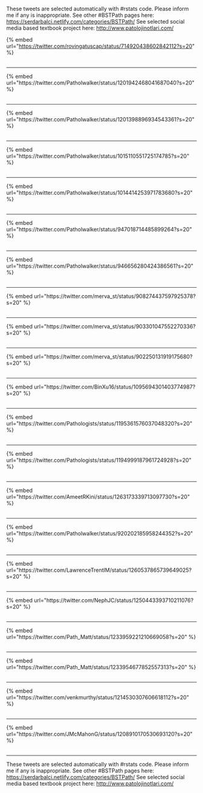 

These tweets are selected automatically with #rstats code. Please inform me if any is inappropriate.
See other #BSTPath pages here: https://serdarbalci.netlify.com/categories/BSTPath/ 
See selected social media based textbook project here: http://www.patolojinotlari.com/

{% embed url="https://twitter.com/rovingatuscap/status/714920438602842112?s=20" %}<br>
<br>
<hr>
{% embed url="https://twitter.com/Patholwalker/status/1201942468041687040?s=20" %}<br>
<br>
<hr>
{% embed url="https://twitter.com/Patholwalker/status/1201398896934543361?s=20" %}<br>
<br>
<hr>
{% embed url="https://twitter.com/Patholwalker/status/1015110551725174785?s=20" %}<br>
<br>
<hr>
{% embed url="https://twitter.com/Patholwalker/status/1014414253971783680?s=20" %}<br>
<br>
<hr>
{% embed url="https://twitter.com/Patholwalker/status/947018714485899264?s=20" %}<br>
<br>
<hr>
{% embed url="https://twitter.com/Patholwalker/status/946656280424386561?s=20" %}<br>
<br>
<hr>
{% embed url="https://twitter.com/merva_st/status/908274437597925378?s=20" %}<br>
<br>
<hr>
{% embed url="https://twitter.com/merva_st/status/903301047552270336?s=20" %}<br>
<br>
<hr>
{% embed url="https://twitter.com/merva_st/status/902250131919175680?s=20" %}<br>
<br>
<hr>
{% embed url="https://twitter.com/BinXu16/status/1095694301403774987?s=20" %}<br>
<br>
<hr>
{% embed url="https://twitter.com/Pathologists/status/1195361576037048320?s=20" %}<br>
<br>
<hr>
{% embed url="https://twitter.com/Pathologists/status/1194999187961724928?s=20" %}<br>
<br>
<hr>
{% embed url="https://twitter.com/AmeetRKini/status/1263173339713097730?s=20" %}<br>
<br>
<hr>
{% embed url="https://twitter.com/Patholwalker/status/920202185958244352?s=20" %}<br>
<br>
<hr>
{% embed url="https://twitter.com/LawrenceTrentIM/status/1260537865739649025?s=20" %}<br>
<br>
<hr>
{% embed url="https://twitter.com/NephJC/status/1250443393710211076?s=20" %}<br>
<br>
<hr>
{% embed url="https://twitter.com/Path_Matt/status/1233959221210669058?s=20" %}<br>
<br>
<hr>
{% embed url="https://twitter.com/Path_Matt/status/1233954677852557313?s=20" %}<br>
<br>
<hr>
{% embed url="https://twitter.com/venkmurthy/status/1214530307606618112?s=20" %}<br>
<br>
<hr>
{% embed url="https://twitter.com/JMcMahonG/status/1208910170530693120?s=20" %}<br>
<br>
<hr>


These tweets are selected automatically with #rstats code. Please inform me if any is inappropriate.
See other #BSTPath pages here: https://serdarbalci.netlify.com/categories/BSTPath/ 
See selected social media based textbook project here: http://www.patolojinotlari.com/
